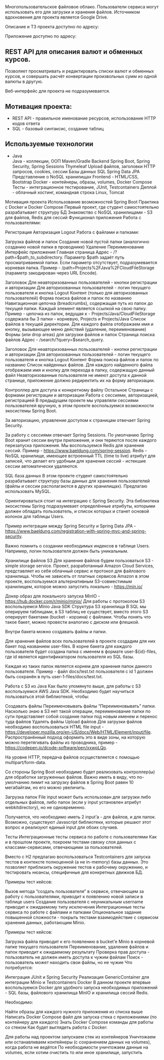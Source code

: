 <h2> </h2>
<p>Многопользовательское файловое облако. Пользователи сервиса могут использовать его для загрузки и хранения файлов. Источником вдохновения для проекта является Google Drive.</p>
<p>Описание и ТЗ проекта доступно по адресу: </p>
<p>Приложение доступно по адресу: </p> 

<h2>REST API для описания валют и обменных курсов. </h2> Позволяет просматривать и редактировать списки валют и обменных курсов, и совершать расчёт конвертации произвольных сумм из одной валюты в другую. </p>
<p>Веб-интерфейс для проекта не подразумевается.</p>

<h2>Мотивация проекта: </h2>
<ul>
<li>REST API - правильное именование ресурсов, использование HTTP кодов ответа</li>
<li>SQL - базовый синтаксис, создание таблиц</li>
</ul>

<h2>Используемые технологии </h2>
<ul>
<li>Java </li>
Java - коллекции, ООП
Maven/Gradle
Backend
Spring Boot, Spring Security, Spring Sessions
Thymeleaf
Upload файлов, заголовки HTTP запросов, cookies, cессии
Базы данных
SQL
Spring Data JPA
Представление о NoSQL хранилищах
Frontend - HTML/CSS, Bootstrap
Docker - контейнеры, образы, volumes, Docker Compose
Тесты - интеграционное тестирование, JUnit, Testcontainers
Деплой - облачный хостинг, командная строка Linux, Tomcat
</ul>

Мотивация проекта
Использование возможностей Spring Boot
Практика с Docker и Docker Compose
Первый проект, где студент самостоятельно разрабатывает структуру БД
Знакомство с NoSQL хранилищами - S3 для файлов, Redis для сессий
Функционал приложения
Работа с пользователями:

Регистрация
Авторизация
Logout
Работа с файлами и папками:

Загрузка файлов и папок
Создание новой пустой папки (аналогично созданию новой папки в проводнике)
Удаление
Переименование
Интерфейс приложения
Главная страница
Адрес - /?path=$path_to_subdirectory. Параметр $path задаёт путь просматриваемой папки. Если параметр отсутствует, подразумевается корневая папка. Пример - /path=Projects%2FJava%2FCloudFileStorage (параметр закодирован через URL Encode).

Заголовок
Для неавторизованных пользователей - кнопки регистрации и авторизации
Для авторизованных пользователей - логин текущего пользователя и кнопка Logout
Контент (только для авторизованных пользователей)
Форма поиска файлов и папок по названию
Навигационная цепочка (breadcrumbs), содержащая путь из папок до текущей папки. Каждый элемент является ссылкой на свою папку. Пример - цепочка из папок, ведущая к - Projects/Java/CloudFileStorage содержала бы 3 папки - корневую, Projects и Projects/Java
Список файлов в текущей директории. Для каждого файла отображаем имя и кнопку, вызывающее меню действий (удаление, переименование)
Формы (или drop areas) для загрузки файлов и папок
Страница поиска файлов
Адрес - /search/?query=$search_query.

Заголовок
Для неавторизованных пользователей - кнопки регистрации и авторизации
Для авторизованных пользователей - логин текущего пользователя и кнопка Logout
Контент
Форма поиска файлов и папок по названию
Список найденных файлов. Для каждого найденного файла отображаем имя и кнопку для перехода в папку, содержащую данный файл
Неавторизованные пользователя не имеют доступа к данной странице, приложение должно редиректить их на форму авторизации.

Контроллер для доступа к конкретному файлу
Остальное
Страницы с формами регистрации и авторизации
Работа с сессиями, авторизацией, регистрацией
В предыдущем проекте мы управляли сессиями пользователей вручную, в этом проекте воспользуемся возможности экосистемы Spring Boot.

За авторизацию, управление доступом к страницам отвечает Spring Security.

За работу с сессиями отвечает Spring Sessions. По умолчанию Spring Boot хранит сессии внутри приложения, и они теряются после каждого перезапуска приложения. Мы воспользуемся Redis для хранения сессий. Пример - https://www.baeldung.com/spring-session. Redis - NoSQL хранилище, имеющее встроенный TTL (time to live) атрибут для записей, что делает его удобным для хранения сессий - истекшие сессии автоматически удаляются.

SQL база данных
В этом проекте студент самостоятельно разрабатывает структуру базы данных для хранения пользователей (файлы и сессии располагаются в других хранилищах). Предлагаю использовать MySQL.

Ориентироваться стоит на интеграцию с Spring Security. Эта библиотека экосистемы Spring подразумевает определённые атрибуты, которыми должен обладать пользователь, и список которых и станет основой колонок для таблицы Users.

Пример интеграции между Spring Security и Spring Data JPA - https://www.baeldung.com/registration-with-spring-mvc-and-spring-security.

Важно помнить о создании необходимых индексов в таблице Users. Например, логин пользователя должен быть уникальным.

Хранилище файлов S3
Для хранения файлов будем пользоваться S3 - simple storage service. Проект, разработанный Amazon Cloud Services, представляет из себя облачный сервис и протокол для файлового хранилища. Чтобы не зависеть от платных сервисов Amazon в этом проекте, воспользуемся альтернативным S3-совместимым хранилищем, которое можно запустить локально - https://min.io/

Докер образ для локального запуска MinIO - https://hub.docker.com/r/minio/minio/
Для работы с протоколом S3 воспользуемся Minio Java SDK
Структура S3 хранилища
В SQL мы оперируем таблицами, в S3 таблиц не существует, вместо этого S3 оперирует бакетами (bucket - корзина) с файлами. Чтобы понять что такое бакет, можно провести аналогию с диском или флешкой.

Внутри бакета можно создавать файлы и папки.

Для хранения файлов всех пользователей в проекте создадим для них бакет под названием user-files. В корне бакета для каждого пользователя будет создана папка с именем в формате user-${id}-files, где id является идентификатором пользователя из SQL базы.

Каждая из таких папок является корнем для хранения папок данного пользователя. Пример - файл docs/test.txt пользователя с id 1 должен быть сохранён в путь user-1-files/docs/test.txt.

Работа с S3 из Java
Как было упомянуто выше, для работы с S3 воспользуемся AWS Java SDK. Необходимо будет научиться пользоваться этой библиотекой, чтобы:

Создавать файлы
Переименовывать файлы
“Переименовывать” папки. Насколько знаю в S3 нет такой операции, переименование папки по сути представляет собой создание папки под новым именем и перенос туда файлов
Удалять файлы
Upload файлов
Для загрузки файлов необходимо воспользоваться HTML file input - https://developer.mozilla.org/en-US/docs/Web/HTML/Element/input/file. Распространённый подход оформить это в виде зоны, на которую можно перетягивать файлы из проводника, пример - https://codepen.io/dcode-software/pen/xxwpLQo.

На уровне HTTP, передача файлов осуществляется с помощью multipart/form-data.

Со стороны Spring Boot необходимо будет реализовать контроллер(ы) для обработки загруженных файлов. Важно иметь в виду, что по-умолчанию лимит на загрузку файлов в Spring Boot равен 10 мегабайтам, но его можно увеличить.

Загрузка папок
File input может быть использован для загрузки либо отдельных файлов, либо папок (если у input установлен атрибут webkitdirectory), но не одновременно.

Получается, что необходимо иметь 2 input’а - для файлов, и для папок. Возможно, существуют Javascript библиотеки, которые решают этот вопрос и реализуют единый input для обоих случаев.

Тесты
Интеграционные тесты сервиса по работе с пользователями
Как и в прошлом проекте, покроем тестами связку слоя данных с классами-сервисами, отвечающими за пользователей.

Вместо с H2 предлагаю воспользоваться Testcontainers для запуска тестов в контексте полноценной (а не in-memory) базы данных. Это позволяет приблизить окружение тестов к рабочему окружению, и тестировать нюансы, специфичные для конкретных движков БД.

Примеры тест кейсов:

Вызов метода “создать пользователя” в сервисе, отвечающем за работу с пользователями, приводит к появлению новой записи в таблице users
Создание пользователя с неуникальным username приводит к ожидаемому типу исключения
Интеграционные тесты сервиса по работе с файлами и папками
Опциональное задание повышенной сложности - покрыть тестами взаимодействие с сервисом хранения данных, работающим Minio.

Примеры тест кейсов:

Загрузка файла приводит к его появлению в bucket’е Minio в корневой папке текущего пользователя
Переименование, удаление файлов и папок приводит к ожидаемому результату
Проверка прав доступа - пользователь не должен иметь доступа к чужим файлам
Поиск - пользователь может находить свои файлы, но не чужие
Что потребуется:

Интеграция JUnit и Spring Security
Реализация GenericContainer для интеграции Minio и Testcontainers
Docker
В данном проекте впервые воспользуемся Docker для удобного запуска необходимых приложений - SQL базы, файлового хранилища MinIO и хранилища сессий Redis.

Необходимо:

Найти образы для каждого нужного приложения из списка выше
Написать Docker Compose файл для запуска стека с приложениями (по контейнеру для каждого)
Знать Docker Compose команды для работы со стеком
Как будет выглядеть работа с Docker:

Для работы над проектом запускаем стек из контейнеров
Уничтожаем или останавливаем контейнеры (с сохранением данных на volumes), когда работа не ведётся
По необходимости уничтожаем данные на volumes, если хотим очистить то или иное хранилище, запустить